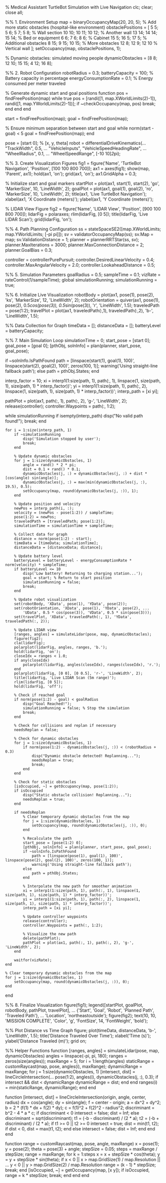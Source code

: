 % Medical Assistant TurtleBot Simulation with Live Navigation
clc; clear; close all;

%%  1. Environment Setup 
map = binaryOccupancyMap(20, 20, 5);
% Add more static obstacles (hospital-like environment)
obstaclePositions = [
    5 5; 5 6; 5 7; 5 8;  % Wall section
    10 10; 10 11; 10 12;  % Another wall
    13 14; 14 14; 15 14;  % Bed or equipment
    6 6; 7 6; 8 6;        % Cabinet
    15 5; 16 5; 17 5;     % Additional obstacles
    8 15; 9 15; 10 15;    % More obstacles
    12 8; 12 9; 12 10     % Vertical wall
];
setOccupancy(map, obstaclePositions, 1);

% Dynamic obstacles: simulated moving people
dynamicObstacles = [8 8; 12 10; 15 15; 4 12; 16 8];

%%  2. Robot Configuration 
robotRadius = 0.3;
batteryCapacity = 100; % Battery capacity in percentage
energyConsumptionRate = 0.1; % Energy consumed per meter traveled

% Generate dynamic start and goal positions
function pos = findFreePosition(map)
    while true
        pos = [randi([1, map.XWorldLimits(2)-1]), randi([1, map.YWorldLimits(2)-1])];
        if ~checkOccupancy(map, pos)
            break;
        end
    end
end

start = findFreePosition(map);
goal = findFreePosition(map);

% Ensure minimum separation between start and goal
while norm(start - goal) < 5
    goal = findFreePosition(map);
end

pose = [start 0];  % [x, y, theta]
robot = differentialDriveKinematics(...
    "TrackWidth", 0.5, ...
    "VehicleInputs", "VehicleSpeedHeadingRate", ...
    "WheelRadius", 0.1, ...
    "WheelSpeedRange", [-10 10]*2*pi);

%%  3. Create Visualization Figures 
fig1 = figure('Name', 'TurtleBot Navigation', 'Position', [100 100 800 700]);
ax1 = axes(fig1);
show(map, 'Parent', ax1);
hold(ax1, 'on');
grid(ax1, 'on');
ax1.GridAlpha = 0.3;

% Initialize start and goal markers
startPlot = plot(ax1, start(1), start(2), 'go', 'MarkerSize', 10, 'LineWidth', 2);
goalPlot = plot(ax1, goal(1), goal(2), 'ro', 'MarkerSize', 10, 'LineWidth', 2);
title(ax1, 'Live TurtleBot Navigation');
xlabel(ax1, 'X Coordinate (meters)'); 
ylabel(ax1, 'Y Coordinate (meters)');

% LIDAR View Figure
fig2 = figure('Name', 'LIDAR View', 'Position', [900 100 800 700]);
lidarFig = polaraxes;
rlim(lidarFig, [0 5]);
title(lidarFig, 'Live LIDAR Scan');
grid(lidarFig, 'on');

%%  4. Path Planning Configuration 
ss = stateSpaceSE2([map.XWorldLimits; map.YWorldLimits; [-pi pi]]);
sv = validatorOccupancyMap(ss);
sv.Map = map;
sv.ValidationDistance = 1;
planner = plannerRRTStar(ss, sv);
planner.MaxIterations = 3000;
planner.MaxConnectionDistance = 2;
planner.GoalBias = 0.3;

controller = controllerPurePursuit;
controller.DesiredLinearVelocity = 0.4;
controller.MaxAngularVelocity = 2.0;
controller.LookaheadDistance = 0.5;

%%  5. Simulation Parameters 
goalRadius = 0.5;
sampleTime = 0.1;
vizRate = rateControl(1/sampleTime);
global simulationRunning;
simulationRunning = true;

%%  6. Initialize Live Visualization 
robotBody = plot(ax1, pose(1), pose(2), 'ks', 'MarkerSize', 12, 'LineWidth', 2);
robotOrientation = quiver(ax1, pose(1), pose(2), 0.5*cos(pose(3)), 0.5*sin(pose(3)), 'r', 'LineWidth', 1.5);
traveledPath = pose(1:2);
travelPlot = plot(ax1, traveledPath(:,1), traveledPath(:,2), 'b-', 'LineWidth', 1.5);

%%  Data Collection for Graph 
timeData = [];
distanceData = [];
batteryLevel = batteryCapacity;

%%  7. Main Simulation Loop 
simulationTime = 0;
start_pose = [start 0];
goal_pose = [goal 0];
[pthObj, solnInfo] = plan(planner, start_pose, goal_pose);

if ~solnInfo.IsPathFound
    path = [linspace(start(1), goal(1), 100)', linspace(start(2), goal(2), 100)', zeros(100, 1)];
    warning('Using straight-line fallback path');
else
    path = pthObj.States;
end

interp_factor = 10;
xi = interp1(1:size(path, 1), path(:, 1), linspace(1, size(path, 1), size(path, 1) * interp_factor))';
yi = interp1(1:size(path, 1), path(:, 2), linspace(1, size(path, 1), size(path, 1) * interp_factor))';
interp_path = [xi yi];

pathPlot = plot(ax1, path(:, 1), path(:, 2), 'g-', 'LineWidth', 2);
release(controller);
controller.Waypoints = path(:, 1:2);

while simulationRunning
    if isempty(interp_path)
        disp("No valid path found!");
        break;
    end

    for i = 1:size(interp_path, 1)
        if ~simulationRunning
            disp('Simulation stopped by user');
            break;
        end

        % Update dynamic obstacles
        for j = 1:size(dynamicObstacles, 1)
            angle = rand() * 2 * pi;
            dist = 0.1 + rand() * 0.1;
            dynamicObstacles(j, :) = dynamicObstacles(j, :) + dist * [cos(angle) sin(angle)];
            dynamicObstacles(j, :) = max(min(dynamicObstacles(j, :), 19.5), 0.5);
            setOccupancy(map, round(dynamicObstacles(j, :)), 1);
        end

        % Update position and velocity
        newPos = interp_path(i, :);
        velocity = (newPos - pose(1:2)) / sampleTime;
        pose(1:2) = newPos;
        traveledPath = [traveledPath; pose(1:2)];
        simulationTime = simulationTime + sampleTime;

        % Collect data for graph
        distance = norm(pose(1:2) - start);
        timeData = [timeData; simulationTime];
        distanceData = [distanceData; distance];

        % Update battery level
        batteryLevel = batteryLevel - energyConsumptionRate * norm(velocity) * sampleTime;
        if batteryLevel <= 10
            disp('Low battery! Returning to charging station...');
            goal = start; % Return to start position
            simulationRunning = false;
            break;
        end

        % Update robot visualization
        set(robotBody, 'XData', pose(1), 'YData', pose(2));
        set(robotOrientation, 'XData', pose(1), 'YData', pose(2), ...
            'UData', 0.5 * cos(pose(3)), 'VData', 0.5 * sin(pose(3)));
        set(travelPlot, 'XData', traveledPath(:, 1), 'YData', traveledPath(:, 2));

        % Update LIDAR view
        [ranges, angles] = simulateLidar(pose, map, dynamicObstacles);
        figure(fig2);
        cla(lidarFig);
        polarplot(lidarFig, angles, ranges, 'b.');
        hold(lidarFig, 'on');
        closeIdx = ranges < 1.0;
        if any(closeIdx)
            polarplot(lidarFig, angles(closeIdx), ranges(closeIdx), 'r.');
        end
        polarplot(lidarFig, [0 0], [0 0.5], 'r-', 'LineWidth', 2);
        title(lidarFig, 'Live LIDAR Scan (5m range)');
        rlim(lidarFig, [0 5]);
        hold(lidarFig, 'off');

        % Check if reached goal
        if norm(pose(1:2) - goal) < goalRadius
            disp("Goal Reached!");
            simulationRunning = false; % Stop the simulation
            break;
        end

        % Check for collisions and replan if necessary
        needsReplan = false;

        % Check for dynamic obstacles
        for j = 1:size(dynamicObstacles, 1)
            if norm(pose(1:2) - dynamicObstacles(j, :)) < (robotRadius + 0.3)
                disp("Dynamic obstacle detected! Replanning...");
                needsReplan = true;
                break;
            end
        end

        % Check for static obstacles
        [isOccupied, ~] = getOccupancy(map, pose(1:2));
        if isOccupied
            disp("Static obstacle collision! Replanning...");
            needsReplan = true;
        end

        if needsReplan
            % Clear temporary dynamic obstacles from the map
            for j = 1:size(dynamicObstacles, 1)
                setOccupancy(map, round(dynamicObstacles(j, :)), 0);
            end

            % Recalculate the path
            start_pose = [pose(1:2) 0];
            [pthObj, solnInfo] = plan(planner, start_pose, goal_pose);
            if ~solnInfo.IsPathFound
                path = [linspace(pose(1), goal(1), 100)', linspace(pose(2), goal(2), 100)', zeros(100, 1)];
                warning('Using straight-line fallback path');
            else
                path = pthObj.States;
            end

            % Interpolate the new path for smoother animation
            xi = interp1(1:size(path, 1), path(:, 1), linspace(1, size(path, 1), size(path, 1) * interp_factor))';
            yi = interp1(1:size(path, 1), path(:, 2), linspace(1, size(path, 1), size(path, 1) * interp_factor))';
            interp_path = [xi yi];

            % Update controller waypoints
            release(controller);
            controller.Waypoints = path(:, 1:2);

            % Visualize the new path
            delete(pathPlot);
            pathPlot = plot(ax1, path(:, 1), path(:, 2), 'g-', 'LineWidth', 2);
        end

        waitfor(vizRate);
    end

    % Clear temporary dynamic obstacles from the map
    for j = 1:size(dynamicObstacles, 1)
        setOccupancy(map, round(dynamicObstacles(j, :)), 0);
    end
end

%%  8. Finalize Visualization 
figure(fig1);
legend([startPlot, goalPlot, robotBody, pathPlot, travelPlot], ...
    {'Start', 'Goal', 'Robot', 'Planned Path', 'Traveled Path'}, ...
    'Location', 'northeastoutside');
figure(fig2);
text(10, 10, 'MISSION COMPLETE', 'Color', 'g', 'FontSize', 14, 'FontWeight', 'bold');

%%  Plot Distance vs Time Graph 
figure;
plot(timeData, distanceData, 'b-', 'LineWidth', 1.5);
title('Distance Traveled Over Time');
xlabel('Time (s)');
ylabel('Distance Traveled (m)');
grid on;

%%  Helper Functions 
function [ranges, angles] = simulateLidar(pose, map, dynamicObstacles)
    angles = linspace(-pi, pi, 180);
    ranges = zeros(size(angles));
    maxRange = 5;
    for i = 1:length(angles)
        staticRange = customRaycast(map, pose, angles(i), maxRange);
        dynamicRange = maxRange;
        for j = 1:size(dynamicObstacles, 1)
            [intersect, dist] = lineCircleIntersection(...
                pose(1:2), angles(i), dynamicObstacles(j, :), 0.3);
            if intersect && dist < dynamicRange
                dynamicRange = dist;
            end
        end
        ranges(i) = min(staticRange, dynamicRange);
    end
end

function [intersect, dist] = lineCircleIntersection(origin, angle, center, radius)
    dx = cos(angle);
    dy = sin(angle);
    f = center - origin;
    a = dx^2 + dy^2;
    b = 2 * (f(1) * dx + f(2) * dy);
    c = f(1)^2 + f(2)^2 - radius^2;
    discriminant = b^2 - 4 * a * c;
    if discriminant < 0
        intersect = false;
        dist = Inf;
    else
        discriminant = sqrt(discriminant);
        t1 = (-b - discriminant) / (2 * a);
        t2 = (-b + discriminant) / (2 * a);
        if t1 >= 0 || t2 >= 0
            intersect = true;
            dist = min(t1, t2);
            if dist < 0, dist = max(t1, t2); end
        else
            intersect = false;
            dist = Inf;
        end
    end
end

function range = customRaycast(map, pose, angle, maxRange)
    x = pose(1); y = pose(2); theta = pose(3) + angle;
    stepSize = 0.05; steps = maxRange / stepSize;
    range = maxRange;
    for k = 1:steps
        x = x + stepSize * cos(theta);
        y = y + stepSize * sin(theta);
        if x < 0 || x > map.GridSize(1) / map.Resolution || ...
           y < 0 || y > map.GridSize(2) / map.Resolution
            range = (k - 1) * stepSize; break;
        end
        [isOccupied, ~] = getOccupancy(map, [x y]);
        if isOccupied, range = k * stepSize; break; end
    end
end
